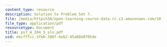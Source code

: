 ```yaml
---
content_type: resource
description: Solution to Problem Set 7.
file: /media/https%3A/open-learning-course-data-rc.s3.amazonaws.com/10-40-chemical-engineering-thermodynamics-fall-2003/ebcfffcc3feb388f6eb245a88e0705de_ps7_4_104_5_sln.pdf
file_type: application/pdf
resourcetype: Document
title: ps7_4_104_5_sln.pdf
uid: ebcfffcc-3feb-388f-6eb2-45a88e0705de
---
```

